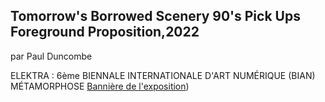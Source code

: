 ## Tomorrow's Borrowed Scenery 90's Pick Ups Foreground Proposition,2022 ##
par Paul Duncombe



















ELEKTRA : 6ème BIENNALE INTERNATIONALE D'ART NUMÉRIQUE (BIAN)
MÉTAMORPHOSE [Bannière de l'exposition](https://images.squarespace-cdn.com/content/v1/5afb5bb0fcf7fd7aebb47cac/f5712e20-8157-44a5-8a43-8f9833acf17f/site-web-27-1500x1000.jpg?format=1500w))

